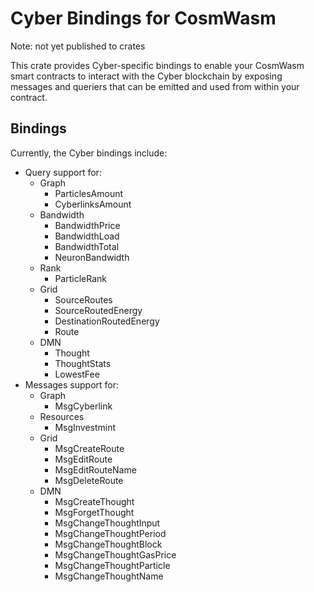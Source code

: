 # Cyber Bindings for CosmWasm

Note: not yet published to crates


This crate provides Cyber-specific bindings to enable your CosmWasm smart contracts to interact with the Cyber blockchain by exposing messages and queriers that can be emitted and used from within your contract.

## Bindings

Currently, the Cyber bindings include:

- Query support for:
  - Graph
    - ParticlesAmount
    - CyberlinksAmount
  - Bandwidth
    - BandwidthPrice
    - BandwidthLoad
    - BandwidthTotal
    - NeuronBandwidth
  - Rank
    - ParticleRank
  - Grid
    - SourceRoutes
    - SourceRoutedEnergy
    - DestinationRoutedEnergy
    - Route
  - DMN
    - Thought
    - ThoughtStats
    - LowestFee
- Messages support for:
  - Graph
    - MsgCyberlink
  - Resources
    - MsgInvestmint
  - Grid
    - MsgCreateRoute
    - MsgEditRoute
    - MsgEditRouteName
    - MsgDeleteRoute
  - DMN
    - MsgCreateThought
    - MsgForgetThought
    - MsgChangeThoughtInput
    - MsgChangeThoughtPeriod
    - MsgChangeThoughtBlock
    - MsgChangeThoughtGasPrice
    - MsgChangeThoughtParticle
    - MsgChangeThoughtName